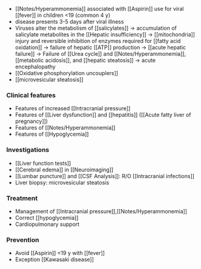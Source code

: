 - [[Notes/Hyperammonemia]] associated with [[Aspirin]] use for viral [[fever]] in children <19 (common 4 y)
- disease presents 3-5 days after viral illness
- Viruses alter the metabolism of [[salicylates]] → accumulation of salicylate metabolites in the [[Hepatic insufficiency]] → [[mitochondria]] injury and reversible inhibition of enzymes required for [[fatty acid oxidation]] → failure of hepatic [[ATP]] production → [[acute hepatic failure]] → Failure of [[Urea cycle]] and [[Notes/Hyperammonemia]], [[metabolic acidosis]], and [[hepatic steatosis]] → acute encephalopathy 
- [[Oxidative phosphorylation uncouplers]]
- [[microvesicular steatosis]] 
### Clinical features
- Features of increased [[Intracranial pressure]]
- Features of [[Liver dysfunction]] and [[hepatitis]] ([[Acute fatty liver of pregnancy]])
- Features of [[Notes/Hyperammonemia]]
- Features of [[Hypoglycemia]] 

### Investigations
- [[Liver function tests]]
- [[Cerebral edema]] in [[Neuroimaging]]
- [[Lumbar puncture]] and [[CSF Analysis]]: R/O [[Intracranial infections]] 
- Liver biopsy: microvesicular steatosis

### Treatment
- Management of [[Intracranial pressure]],[[Notes/Hyperammonemia]] 
- Correct [[hypoglycemia]]
- Cardiopulmonary support

### Prevention
- Avoid [[Aspirin]] <19 y with [[fever]]
- Exception [[Kawasaki disease]]
